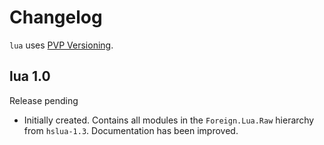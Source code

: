 # Changelog

`lua` uses [PVP Versioning][1].

## lua 1.0

Release pending

- Initially created. Contains all modules in the `Foreign.Lua.Raw`
  hierarchy from `hslua-1.3`. Documentation has been improved.

[1]: https://pvp.haskell.org
